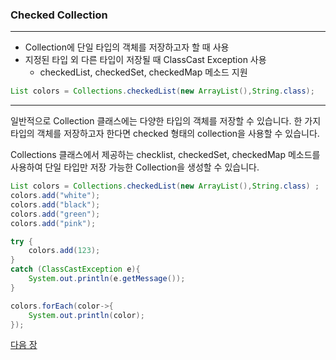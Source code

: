 ### Checked Collection
***
* Collection에 단일 타입의 객체를 저장하고자 할 때 사용
* 지정된 타입 외 다른 타입이 저장될 때 ClassCast Exception 사용
    * checkedList, checkedSet, checkedMap 메소드 지원
```java
List colors = Collections.checkedList(new ArrayList(),String.class);
```
***

일반적으로 Collection 클래스에는 다양한 타입의 객체를 저장할 수 있습니다. 한 가지 타입의 객체를 저장하고자 한다면 checked 형태의 collection을 사용할 수 있습니다.

Collections 클래스에서 제공하는 checklist, checkedSet, checkedMap 메소드를 사용하여 단일 타입만 저장 가능한 Collection을 생성할 수 있습니다. 
```java
List colors = Collections.checkedList(new ArrayList(),String.class) ;
colors.add("white");
colors.add("black");
colors.add("green");
colors.add("pink");

try {
    colors.add(123);
}
catch (ClassCastException e){
    System.out.println(e.getMessage());
}

colors.forEach(color->{
    System.out.println(color);
});
```

<a href="./32_검토.md">다음 장</a>
